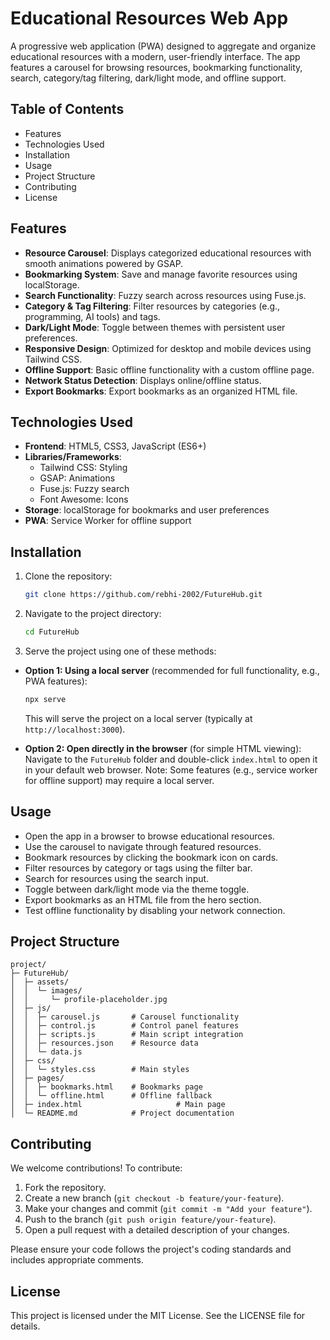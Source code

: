 # Educational Resources Web App

A progressive web application (PWA) designed to aggregate and organize educational resources with a modern, user-friendly interface. The app features a carousel for browsing resources, bookmarking functionality, search, category/tag filtering, dark/light mode, and offline support.

## Table of Contents

- Features
- Technologies Used
- Installation
- Usage
- Project Structure
- Contributing
- License

## Features

- **Resource Carousel**: Displays categorized educational resources with smooth animations powered by GSAP.
- **Bookmarking System**: Save and manage favorite resources using localStorage.
- **Search Functionality**: Fuzzy search across resources using Fuse.js.
- **Category & Tag Filtering**: Filter resources by categories (e.g., programming, AI tools) and tags.
- **Dark/Light Mode**: Toggle between themes with persistent user preferences.
- **Responsive Design**: Optimized for desktop and mobile devices using Tailwind CSS.
- **Offline Support**: Basic offline functionality with a custom offline page.
- **Network Status Detection**: Displays online/offline status.
- **Export Bookmarks**: Export bookmarks as an organized HTML file.

## Technologies Used

- **Frontend**: HTML5, CSS3, JavaScript (ES6+)
- **Libraries/Frameworks**:
  - Tailwind CSS: Styling
  - GSAP: Animations
  - Fuse.js: Fuzzy search
  - Font Awesome: Icons
- **Storage**: localStorage for bookmarks and user preferences
- **PWA**: Service Worker for offline support

## Installation

1. Clone the repository:

   ```bash
   git clone https://github.com/rebhi-2002/FutureHub.git
   ```

2. Navigate to the project directory:

   ```bash
   cd FutureHub
   ```

3. Serve the project using one of these methods:

  - **Option 1: Using a local server** (recommended for full functionality, e.g., PWA features):
    ```bash
    npx serve
    ```
    This will serve the project on a local server (typically at `http://localhost:3000`).

  - **Option 2: Open directly in the browser** (for simple HTML viewing):
    Navigate to the `FutureHub` folder and double-click `index.html` to open it in your default web browser. Note: Some features (e.g., service worker for offline support) may require a local server.

## Usage

- Open the app in a browser to browse educational resources.
- Use the carousel to navigate through featured resources.
- Bookmark resources by clicking the bookmark icon on cards.
- Filter resources by category or tags using the filter bar.
- Search for resources using the search input.
- Toggle between dark/light mode via the theme toggle.
- Export bookmarks as an HTML file from the hero section.
- Test offline functionality by disabling your network connection.

## Project Structure

```
project/
├─ FutureHub/
│  ├─ assets/
│  │  └─ images/
│  │     └─ profile-placeholder.jpg
│  ├─ js/
│  │  ├─ carousel.js       # Carousel functionality
│  │  ├─ control.js        # Control panel features
│  │  ├─ scripts.js        # Main script integration
│  │  ├─ resources.json    # Resource data
│  │  └─ data.js
│  ├─ css/
│  │  └─ styles.css        # Main styles
│  ├─ pages/
│  │  ├─ bookmarks.html    # Bookmarks page
│  │  └─ offline.html      # Offline fallback
│  ├─ index.html					 # Main page
│  └─ README.md            # Project documentation
```

## Contributing

We welcome contributions! To contribute:

1. Fork the repository.
2. Create a new branch (`git checkout -b feature/your-feature`).
3. Make your changes and commit (`git commit -m "Add your feature"`).
4. Push to the branch (`git push origin feature/your-feature`).
5. Open a pull request with a detailed description of your changes.

Please ensure your code follows the project's coding standards and includes appropriate comments.

## License

This project is licensed under the MIT License. See the LICENSE file for details.
